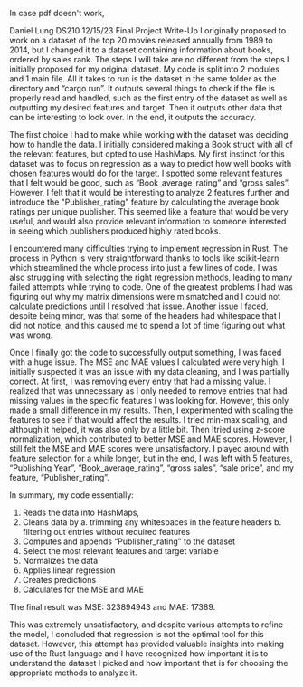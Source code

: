 In case pdf doesn't work,

Daniel Lung DS210 12/15/23
Final Project Write-Up
I originally proposed to work on a dataset of the top 20 movies released annually from 1989 to 2014, but I changed it to a dataset containing information about books, ordered by 
sales rank. The steps I will take are no different from the steps I initially proposed for my original dataset. My code is split into 2 modules and 1 main file. All it takes to 
run is the dataset in the same folder as the directory and “cargo run”. It outputs several things to check if the file is properly read and handled, such as the first entry of the 
dataset as well as outputting my desired features and target. Then it outputs other data that can be interesting to look over. In the end, it outputs the accuracy.

The first choice I had to make while working with the dataset was deciding how to handle the data. I initially considered making a Book struct with all of the relevant features, 
but opted to use HashMaps. My first instinct for this dataset was to focus on regression as a way to predict how well books with chosen features would do for the target. I spotted 
some relevant features that I felt would be good, such as “Book_average_rating” and “gross sales”. However, I felt that it would be interesting to analyze 2 features further and 
introduce the "Publisher_rating" feature by calculating the average book ratings per unique publisher. This seemed like a feature that would be very useful, and would also provide 
relevant information to someone interested in seeing which publishers produced highly rated books.

I encountered many difficulties trying to implement regression in Rust. The process in Python is very straightforward thanks to tools like scikit-learn which streamlined the whole 
process into just a few lines of code. I was also struggling with selecting the right regression methods, leading to many failed attempts while trying to code. One of the greatest 
problems I had was figuring out why my matrix dimensions were mismatched and I could not calculate predictions until I resolved that issue. Another issue I faced, despite being 
minor, was that some of the headers had whitespace that I did not notice, and this caused me to spend a lot of time figuring out what was wrong.

Once I finally got the code to successfully output something, I was faced with a huge issue. The MSE and MAE values I calculated were very high. I initially suspected it was an 
issue with my data cleaning, and I was partially correct. At first, I was removing every entry that had a missing value. I realized that was unnecessary as I only needed to remove 
entries that had missing values in the specific features I was looking for. However, this only made a small difference in my results. Then, I experimented with scaling the features 
to see if that would affect the results. I tried min-max scaling, and although it helped, it was also only by a little bit. Then Itried using z-score normalization, which contributed 
to better MSE and MAE scores. However, I still felt the MSE and MAE scores were unsatisfactory. I played around with feature selection for a while longer, but in the end, I was left 
with 5 features, “Publishing Year”, “Book_average_rating”, “gross sales”, “sale price”, and my feature, “Publisher_rating”.

In summary, my code essentially:
1. Reads the data into HashMaps,
2. Cleans data by
a. trimming any whitespaces in the feature headers
b. filtering out entries without required features
3. Computes and appends “Publisher_rating” to the dataset
4. Select the most relevant features and target variable
5. Normalizes the data
6. Applies linear regression
7. Creates predictions
8. Calculates for the MSE and MAE
   
The final result was MSE: 323894943 and MAE: 17389.

This was extremely unsatisfactory, and despite various attempts to refine the model, I concluded that regression is not the optimal tool for this dataset. However, this attempt has 
provided valuable insights into making use of the Rust language and I have recognized how important it is to understand the dataset I picked and how important that is for choosing 
the appropriate methods to analyze it.
